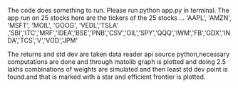 The code does something to run.
Please run python app.py in terminal.
The app run on 25 stocks here are the tickers of the 25 stocks ...
'AAPL', 'AMZN', 'MSFT', 'MOIL', 'GOOG', 'VEDL','TSLA' ,'SBI','ITC','MRF','IDEA','BSE','PNB','CSV','OIL','SPY','QQQ','IWM','FB','GDX','INDA','TCS','V','VOD','JPM'

The returns and std dev are taken data reader api source python,necessary computations are done and through matolib graph is plotted and doing 2.5 lakhs combinations of weights are simulated and then least std dev point is found.and that is marked with a star and efficient frontier is plotted.

